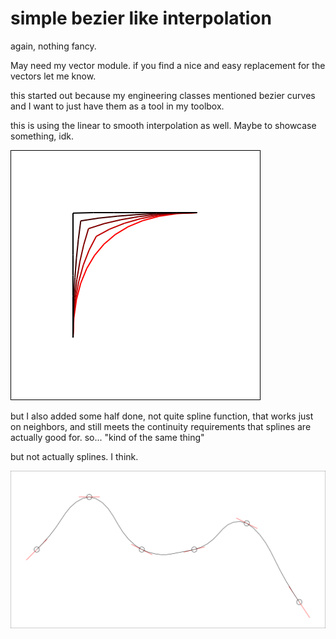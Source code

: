 # simple bezier like interpolation

again, nothing fancy.

May need my vector module. if you find a nice and easy replacement for the vectors let me know.

this started out because my engineering classes mentioned bezier curves
and I want to just have them as a tool in my toolbox.

this is using the linear to smooth interpolation as well. Maybe to showcase something, idk.

![pic1](bez_test.svg)

but I also added some half done, not quite spline function,
that works just on neighbors, and still meets the continuity requirements
that splines are actually good for. so... "kind of the same thing"

but not actually splines. I think.

![pic2](EZ_Spline_test.svg)
